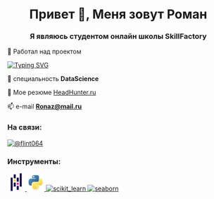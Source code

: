 <h1 align="center">Привет 👋, Меня зовут Роман</h1>
<h3 align="center">Я являюсь студентом онлайн школы SkillFactory</h3>

🔭 Работал над проектом 

 [![Typing SVG](https://readme-typing-svg.herokuapp.com?font=Fira+Code&weight=500&duration=3000&pause=300&multiline=true&width=435&lines=%D0%90%D0%BD%D0%B0%D0%BB%D0%B8%D0%B7+%D1%8D%D1%84%D1%84%D0%B5%D0%BA%D1%82%D0%B8%D0%B2%D0%BD%D0%BE%D1%81%D1%82%D0%B8+%D0%B4%D0%B2%D1%83%D1%85+%D0%B2%D0%B0%D1%80%D0%B8%D0%B0%D0%BD%D1%82%D0%BE%D0%B2;%D0%BF%D0%BE%D1%81%D0%B0%D0%B4%D0%BE%D1%87%D0%BD%D0%BE%D0%B9+%D1%81%D1%82%D1%80%D0%B0%D0%BD%D0%B8%D1%86%D1%8B)](https://github.com/Davids001/Projects/tree/main/%D0%9F%D1%80%D0%BE%D0%B5%D0%BA%D1%82-13%20%D0%90%D0%BD%D0%B0%D0%BB%D0%B8%D0%B7%20%D1%8D%D1%84%D1%84%D0%B5%D0%BA%D1%82%D0%B8%D0%B2%D0%BD%D0%BE%D1%81%D1%82%D0%B8%20%D0%B4%D0%B2%D1%83%D1%85%20%D0%B2%D0%B0%D1%80%D0%B8%D0%B0%D0%BD%D1%82%D0%BE%D0%B2)



🌱 специальность **DataScience**

📄 Мое резюме [HeadHunter.ru](https://hh.ru/resume/69d3f665ff016ee1ad0039ed1f713458334349)

📫 e-mail **Ronaz@mail.ru**

<h3 align="left">На связи:</h3>
<p align="left">
<a href="https://instagram.com/@flint064" target="blank"><img align="center" src="https://raw.githubusercontent.com/rahuldkjain/github-profile-readme-generator/master/src/images/icons/Social/instagram.svg" alt="@flint064" height="30" width="40" /></a>
</p>

<h3 align="left">Инструменты:</h3>
<p align="left"> <a href="https://pandas.pydata.org/" target="_blank" rel="noreferrer"> <img src="https://raw.githubusercontent.com/devicons/devicon/2ae2a900d2f041da66e950e4d48052658d850630/icons/pandas/pandas-original.svg" alt="pandas" width="40" height="40"/> </a> <a href="https://www.python.org" target="_blank" rel="noreferrer"> <img src="https://raw.githubusercontent.com/devicons/devicon/master/icons/python/python-original.svg" alt="python" width="40" height="40"/> </a> <a href="https://scikit-learn.org/" target="_blank" rel="noreferrer"> <img src="https://upload.wikimedia.org/wikipedia/commons/0/05/Scikit_learn_logo_small.svg" alt="scikit_learn" width="40" height="40"/> </a> <a href="https://seaborn.pydata.org/" target="_blank" rel="noreferrer"> <img src="https://seaborn.pydata.org/_images/logo-mark-lightbg.svg" alt="seaborn" width="40" height="40"/> </a> </p>